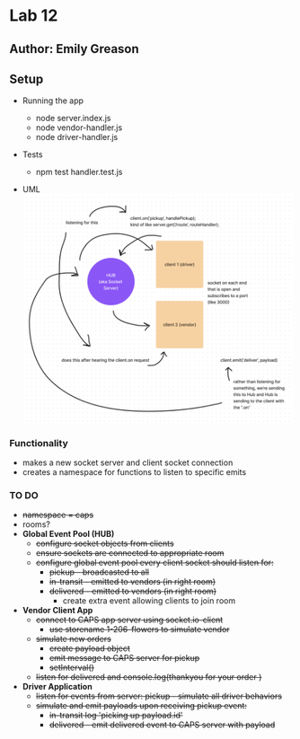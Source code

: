 # Lab 12

## Author: Emily Greason

## Setup

- Running the app
  - node server.index.js
  - node vendor-handler.js
  - node driver-handler.js

- Tests
  - npm test handler.test.js

- UML
![lab-12-UML](Screenshot%202023-08-09%20at%209.12.45%20PM.png)

### Functionality

- makes a new socket server and client socket connection
- creates a namespace for functions to listen to specific emits

### TO DO

- ~~namespace = caps~~
- rooms?
- **Global Event Pool (HUB)**
  - ~~configure socket objects from clients~~
  - ~~ensure sockets are connected to appropriate room~~
  - ~~configure global event pool every client socket should listen for:~~
    - ~~pickup - broadcasted to all~~
    - ~~in-transit - emitted to vendors (in right room)~~
    - ~~delivered - emitted to vendors (in right room)~~
      - create extra event allowing clients to join room
- **Vendor Client App**
  - ~~connect to CAPS app server using socket.io-client~~
    - ~~use storename 1-206-flowers to simulate vendor~~
  - ~~simulate new orders~~
    - ~~create payload object~~
    - ~~emit message to CAPS server for pickup~~
    - ~~setInterval()~~
  - ~~listen for delivered and console.log(thankyou for your order <customer-name>)~~
- **Driver Application**
  - ~~listen for events from server: pickup - simulate all driver behaviors~~
  - ~~simulate and emit payloads upon receiving pickup event:~~
    - ~~in-transit log 'picking up payload.id'~~
    - ~~delivered - emit delivered event to CAPS server with payload~~
    